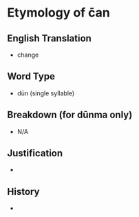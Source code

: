 # Etymology of c̄an

## English Translation
- change

## Word Type
- dūn (single syllable)

## Breakdown (for dūnma only)
- N/A

## Justification
- 

## History
- 
